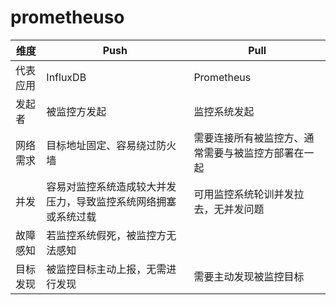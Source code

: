 # prometheuso

| 维度     | Push                                                           | Pull                                               |
| -------- | -------------------------------------------------------------- | -------------------------------------------------- |
| 代表应用 | InfluxDB                                                       | Prometheus                                         |
| 发起者   | 被监控方发起                                                   | 监控系统发起                                       |
| 网络需求 | 目标地址固定、容易绕过防火墙                                   | 需要连接所有被监控方、通常需要与被监控方部署在一起 |
| 并发     | 容易对监控系统造成较大并发压力，导致监控系统网络拥塞或系统过载 | 可用监控系统轮训并发拉去，无并发问题               |
| 故障感知 | 若监控系统假死，被监控方无法感知                               |                                                    | 若系统超负荷，数据采集会变慢，雪崩几率较小 |
| 目标发现 | 被监控目标主动上报，无需进行发现                               | 需要主动发现被监控目标                             |
